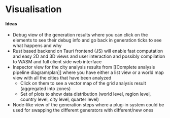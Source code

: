 # Visualisation

#### Ideas
- Debug view of the generation results where you can click on the elements to see their debug info and go back in generation ticks to see what happens and why
- Rust based backend on Tauri frontend (JS) will enable fast computation and easy 2D and 3D views and user interaction and possibly compilation to WASM and full client side web interface
- Inspector view for the city analysis results from [[Complete analysis pipeline diagram\/plan]] where you have either a list view or a world map view with all the cities that have been analyzed
  - Click on them to see a vector map of the grid analysis result (aggregated into zones)
  - Set of plots to show data distribution (world level, region level, country level, city level, quarter level)
- Node-like view of the generation steps where a plug-in system could be used for swapping the different generators with different/new ones